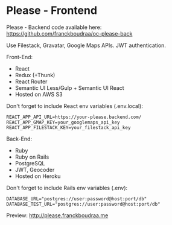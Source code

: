 # Please - Frontend

Please - Backend code available here: https://github.com/franckboudraa/oc-please-back

Use Filestack, Gravatar, Google Maps APIs.
JWT authentication.

Front-End:

* React
* Redux (+Thunk)
* React Router
* Semantic UI Less/Gulp + Semantic UI React
* Hosted on AWS S3

Don't forget to include React env variables (.env.local):

    REACT_APP_API_URL=https://your-please.backend.com/
    REACT_APP_GMAP_KEY=your_googlemaps_api_key
    REACT_APP_FILESTACK_KEY=your_filestack_api_key

Back-End:

* Ruby
* Ruby on Rails
* PostgreSQL
* JWT, Geocoder
* Hosted on Heroku

Don't forget to include Rails env variables (.env):

    DATABASE_URL="postgres://user:password@host:port/db"
    DATABASE_TEST_URL="postgres://user:password@host:port/db"

Preview: http://please.franckboudraa.me
